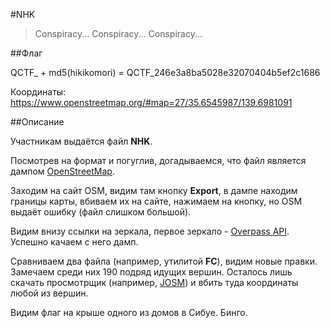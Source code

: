 #NHK

>Conspiracy... Conspiracy... Conspiracy...

##Флаг

QCTF_ + md5(hikikomori) = QCTF_246e3a8ba5028e32070404b5ef2c1686

Координаты:
https://www.openstreetmap.org/#map=27/35.6545987/139.6981091

##Описание

Участникам выдаётся файл __NHK__.

Посмотрев на формат и погуглив, догадываемся, что файл является дампом [OpenStreetMap](openstreetmap.org).

Заходим на сайт OSM, видим там кнопку __Export__, в дампе находим границы карты, вбиваем их на сайте, нажимаем на кнопку, но OSM выдаёт ошибку (файл слишком большой).

Видим внизу ссылки на зеркала, первое зеркало - [Overpass API](http://overpass-api.de/api/map). Успешно качаем с него дамп.

Сравниваем два файла (например, утилитой __FC__), видим новые правки. Замечаем среди них 190 подряд идущих вершин. Осталось лишь скачать просмотрщик (например, [JOSM](https://josm.openstreetmap.de/)) и вбить туда координаты любой из вершин.

Видим флаг на крыше одного из домов в Сибуе. Бинго.